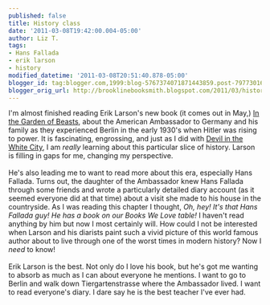 ```yaml
---
published: false
title: History class
date: '2011-03-08T19:42:00.004-05:00'
author: Liz T.
tags:
- Hans Fallada
- erik larson
- history
modified_datetime: '2011-03-08T20:51:40.878-05:00'
blogger_id: tag:blogger.com,1999:blog-5767374071871443859.post-7977301692109164556
blogger_orig_url: http://brooklinebooksmith.blogspot.com/2011/03/history-class.html
---
```


I'm almost finished reading Erik Larson's new book (it comes out in May,) <a href="http://www.brooklinebooksmith-shop.com/book/9780307408846">In the Garden of Beasts</a>, about the American Ambassador to Germany and his family as they experienced Berlin in the early 1930's when Hitler was rising to power.  It is fascinating, engrossing, and just as I did with <a href="http://www.brooklinebooksmith-shop.com/book/9780375725609">Devil in the White City</a>, I am <em>really</em> learning about this particular slice of history.  Larson is filling in gaps for me, changing my perspective.<br /><br />He's also leading me to want to read more about this era, especially Hans <span id="SPELLING_ERROR_0" class="blsp-spelling-error">Fallada</span>. Turns out, the daughter of the Ambassador knew Hans <span id="SPELLING_ERROR_1" class="blsp-spelling-error">Fallada</span> through some friends and wrote a particularly detailed diary account (as it seemed everyone did at that time) about a visit she made to his house in the countryside.  As I was reading this chapter I thought, <em>Oh, hey!  It's that Hans <span id="SPELLING_ERROR_2" class="blsp-spelling-error">Fallada</span> guy!  He has a book on our Books We Love table!</em>  I haven't read anything by him but now I most certainly will.  How could I not be interested when Larson and his diarists paint such a vivid picture of this world famous author about to live through one of the worst times in modern history?  Now I <em>need</em> to know! <br /><br />Erik Larson is the best.  Not only do I love his book, but he's got me wanting to absorb as much as I can about everyone he mentions.  I want to go to Berlin and walk down Tiergartenstrasse where the Ambassador lived.  I want to read everyone's diary.  I dare say he is the best teacher I've ever had.